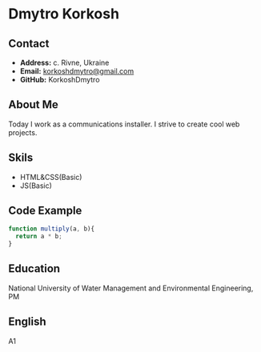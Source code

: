 # Dmytro Korkosh
## Contact
- **Address:** c. Rivne, Ukraine
- **Email:** korkoshdmytro@gmail.com
- **GitHub:** KorkoshDmytro
## About Me
Today I work as a communications installer. I strive to create cool web projects.
## Skils
- HTML&CSS(Basic)
- JS(Basic)
## Code Example
```javascript
function multiply(a, b){
  return a * b;
}
```
## Education
National University of Water Management and Environmental Engineering, PM
## English
A1

